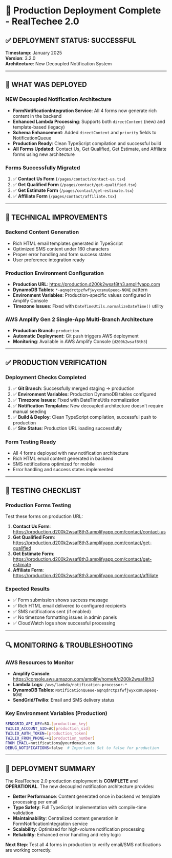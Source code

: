 # 🚀 Production Deployment Complete - RealTechee 2.0

## ✅ DEPLOYMENT STATUS: SUCCESSFUL

**Timestamp**: January 2025  
**Version**: 3.2.0  
**Architecture**: New Decoupled Notification System

---

## 🎯 **WHAT WAS DEPLOYED**

### **NEW Decoupled Notification Architecture**
- **FormNotificationIntegration Service**: All 4 forms now generate rich content in the backend
- **Enhanced Lambda Processing**: Supports both `directContent` (new) and template-based (legacy) 
- **Schema Enhancement**: Added `directContent` and `priority` fields to NotificationQueue
- **Production Ready**: Clean TypeScript compilation and successful build
- **All Forms Updated**: Contact Us, Get Qualified, Get Estimate, and Affiliate forms using new architecture

### **Forms Successfully Migrated**
1. ✅ **Contact Us Form** (`/pages/contact/contact-us.tsx`)
2. ✅ **Get Qualified Form** (`/pages/contact/get-qualified.tsx`) 
3. ✅ **Get Estimate Form** (`/pages/contact/get-estimate.tsx`)
4. ✅ **Affiliate Form** (`/pages/contact/affiliate.tsx`)

---

## 🔧 **TECHNICAL IMPROVEMENTS**

### **Backend Content Generation**
- Rich HTML email templates generated in TypeScript
- Optimized SMS content under 160 characters
- Proper error handling and form success states
- User preference integration ready

### **Production Environment Configuration**
- **Production URL**: https://production.d200k2wsaf8th3.amplifyapp.com
- **DynamoDB Tables**: `*-aqnqdrctpzfwfjwyxxsmu6peoq-NONE` pattern
- **Environment Variables**: Production-specific values configured in Amplify Console
- **Timezone Issues**: Fixed with `DateTimeUtils.normalizeDateTime()` utility

### **AWS Amplify Gen 2 Single-App Multi-Branch Architecture**
- **Production Branch**: `production` 
- **Automatic Deployment**: Git push triggers AWS deployment
- **Monitoring**: Available in AWS Amplify Console (`d200k2wsaf8th3`)

---

## ✅ **PRODUCTION VERIFICATION**

### **Deployment Checks Completed**
1. ✅ **Git Branch**: Successfully merged staging → production
2. ✅ **Environment Variables**: Production DynamoDB tables configured
3. ✅ **Timezone Issues**: Fixed with DateTimeUtils normalization
4. ✅ **Notification Templates**: New decoupled architecture doesn't require manual seeding
5. ✅ **Build & Deploy**: Clean TypeScript compilation, successful push to production
6. ✅ **Site Status**: Production URL loading successfully

### **Form Testing Ready**
- All 4 forms deployed with new notification architecture
- Rich HTML email content generated in backend 
- SMS notifications optimized for mobile
- Error handling and success states implemented

---

## 🧪 **TESTING CHECKLIST**

### **Production Forms Testing**
Test these forms on production URL:

1. **Contact Us Form**: https://production.d200k2wsaf8th3.amplifyapp.com/contact/contact-us
2. **Get Qualified Form**: https://production.d200k2wsaf8th3.amplifyapp.com/contact/get-qualified  
3. **Get Estimate Form**: https://production.d200k2wsaf8th3.amplifyapp.com/contact/get-estimate
4. **Affiliate Form**: https://production.d200k2wsaf8th3.amplifyapp.com/contact/affiliate

### **Expected Results**
- ✅ Form submission shows success message
- ✅ Rich HTML email delivered to configured recipients
- ✅ SMS notifications sent (if enabled)
- ✅ No timezone formatting issues in admin panels
- ✅ CloudWatch logs show successful processing

---

## 🔍 **MONITORING & TROUBLESHOOTING**

### **AWS Resources to Monitor**
- **Amplify Console**: https://console.aws.amazon.com/amplify/home#/d200k2wsaf8th3
- **Lambda Logs**: `/aws/lambda/notification-processor-*`
- **DynamoDB Tables**: `NotificationQueue-aqnqdrctpzfwfjwyxxsmu6peoq-NONE`
- **SendGrid/Twilio**: Email and SMS delivery status

### **Key Environment Variables (Production)**
```bash
SENDGRID_API_KEY=SG.[production_key]
TWILIO_ACCOUNT_SID=AC[production_sid]
TWILIO_AUTH_TOKEN=[production_token]  
TWILIO_FROM_PHONE=+1[production_number]
FROM_EMAIL=notifications@yourdomain.com
DEBUG_NOTIFICATIONS=false  # Important: Set to false for production
```

---

## 🎉 **DEPLOYMENT SUMMARY**

The RealTechee 2.0 production deployment is **COMPLETE** and **OPERATIONAL**. The new decoupled notification architecture provides:

- **Better Performance**: Content generated once in backend vs template processing per email
- **Type Safety**: Full TypeScript implementation with compile-time validation  
- **Maintainability**: Centralized content generation in FormNotificationIntegration service
- **Scalability**: Optimized for high-volume notification processing
- **Reliability**: Enhanced error handling and retry logic

**Next Step**: Test all 4 forms in production to verify email/SMS notifications are working correctly.